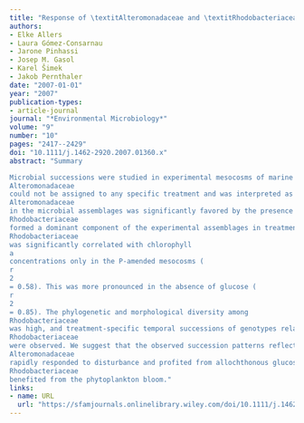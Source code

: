 ```yaml
---
title: "Response of \textitAlteromonadaceae and \textitRhodobacteriaceae to glucose and phosphorus manipulation in marine mesocosms"
authors:
- Elke Allers
- Laura Gómez‐Consarnau
- Jarone Pinhassi
- Josep M. Gasol
- Karel Šimek
- Jakob Pernthaler
date: "2007-01-01"
year: "2007"
publication-types:
- article-journal
journal: "*Environmental Microbiology*"
volume: "9"
number: "10"
pages: "2417--2429"
doi: "10.1111/j.1462-2920.2007.01360.x"
abstract: "Summary

Microbial successions were studied in experimental mesocosms of marine water in the presence of additional organic carbon (glucose), phosphorus (P) or both. P addition lead to pronounced blooms of phytoplankton and to significantly enhanced bacterial production. Characteristic succession patterns were observed for two phylogenetic groups of bacteria that both transiently formed \textgreater 50% of total cells. An initial bloom of bacteria affiliated to the
Alteromonadaceae
could not be assigned to any specific treatment and was interpreted as a response to the manipulations during mesocosm set‐up. These bacteria rapidly declined with the appearance of heterotrophic nanoflagellates, suggesting a negative effect of selective grazing. The persistence of
Alteromonadaceae
in the microbial assemblages was significantly favored by the presence of additional glucose. During the second half of the experiment, bacteria affiliated to
Rhodobacteriaceae
formed a dominant component of the experimental assemblages in treatments with addition of P. The community contribution of
Rhodobacteriaceae
was significantly correlated with chlorophyll
a
concentrations only in the P‐amended mesocosms (
r
2
= 0.58). This was more pronounced in the absence of glucose (
r
2
= 0.85). The phylogenetic and morphological diversity among
Rhodobacteriaceae
was high, and treatment‐specific temporal successions of genotypes related to
Rhodobacteriaceae
were observed. We suggest that the observed succession patterns reflect different niche preferences:
Alteromonadaceae
rapidly responded to disturbance and profited from allochthonous glucose input, whereas
Rhodobacteriaceae
benefited from the phytoplankton bloom."
links:
- name: URL
  url: "https://sfamjournals.onlinelibrary.wiley.com/doi/10.1111/j.1462-2920.2007.01360.x"
---
```

